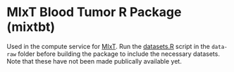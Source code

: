 # MIxT Blood Tumor R Package (mixtbt) 
Used in the compute service for [MIxT](http://mixt-blood-tumor.bci.mcgill.ca).
Run the [datasets.R](data-raw/datasets.R) script in the `data-raw` folder before
building the package to include the necessary datasets. Note that these have not
been made publically available yet.


